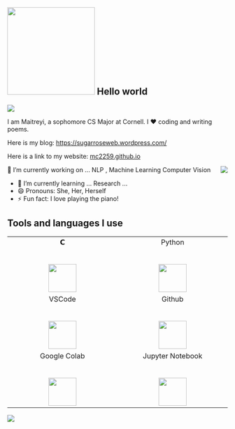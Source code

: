 <h2> <img src="https://media.giphy.com/media/mGcNjsfWAjY5AEZNw6/giphy.gif" width ="200px"> Hello world</h2>




<img align="center" src="https://github-readme-stats.vercel.app/api?username=mc2259&include_all_commits=true&count_private=true&show_icons=true&line_height=20&title_color=7A7ADB&icon_color=2234AE&text_color=D3D3D3&bg_color=0,000000,130F40">

 
I am Maitreyi, a sophomore CS Major at Cornell. 
I ♥️ coding and writing poems.

Here is my blog:
https://sugarroseweb.wordpress.com/


Here is a link to my website: [mc2259.github.io]( https://mc2259.github.io/)

<img align= "right" src= "https://media.giphy.com/media/ieyl9zmCjO4b4t6qoY/giphy.gif">



🔭 I’m currently working on ... NLP , Machine Learning Computer Vision
- 🌱 I’m currently learning ...  Research ...
- 😄 Pronouns: She, Her, Herself
- ⚡ Fun fact: I love playing the piano!


## Tools and languages I use



<table>
  <tbody>
    <tr valign="top">
      <td width="25%" align="center">
        <span>𝗖</span><br><br><br>
        <img height="64px" src="https://cdn.svgporn.com/logos/c.svg">
      </td>
      <td width="25%" align="center">
        <span>Python</span><br><br><br>
        <img height="64px" src="https://cdn.svgporn.com/logos/python.svg">
      </td>
    </tr>
    <tr valign="top">
      <td width="25%" align="center">
        <span>VSCode</span><br><br><br>
        <img height="64px" src="https://cdn.worldvectorlogo.com/logos/visual-studio-code-1.svg">
      </td>
      <td width="25%" align="center">
        <span>Github</span><br><br><br>
        <img height="64px" src="https://image.flaticon.com/icons/svg/25/25231.svg">
      </td>
    </tr>
    <tr valign="top">
      <td width="25%" align="center">
        <span>Google Colab</span><br><br><br>
        <img height="64px" src="https://learnworthy.net/wp-content/uploads/2020/02/Getting-the-most-out-of-Google-Colab-1280x720.png">
      </td>
            <td width="25%" align="center">
        <span>Jupyter Notebook</span><br><br><br>
        <img height="64px" src="https://upload.wikimedia.org/wikipedia/commons/thumb/3/38/Jupyter_logo.svg/518px-Jupyter_logo.svg.png">
      </td>
   </tr>
      
 
  </tbody>
</table>
<img align="left" src="https://media.giphy.com/media/6vj5quVNRhoQw/giphy.gif">

